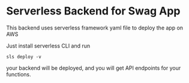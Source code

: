 # Serverless Backend for Swag App

This backend uses serverless framework yaml file to deploy the app on AWS

Just install serverless CLI and run

``sls deploy -v``

your backend will be deployed, and you will get API endpoints for your functions.
